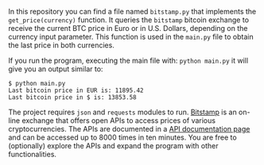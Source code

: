
In this repository you can find a file named ```bitstamp.py``` that implements the ```get_price(currency)``` function. It queries the ```bitstamp``` bitcoin exchange to receive the current BTC price in Euro or in U.S. Dollars, depending on the currency input parameter. This function is used in the ```main.py``` file to obtain the last price in both currencies.

If you run the program, executing the main file with: ```python main.py``` it will give you an output similar to: 

```
$ python main.py 
Last bitcoin price in EUR is: 11895.42
Last bitcoin price in $ is: 13853.58

```

The project requires ```json``` and ```requests``` modules to run. [Bitstamp](www.bitstamp.com) is an on-line exchange that offers open APIs to access prices of various cryptocurrencies.
The APIs are documented in a [API documentation page](https://www.bitstamp.net/api/) and can be accessed up to 8000 times in ten minutes. You are free to (optionally) explore the APIs and expand the program with other functionalities.

